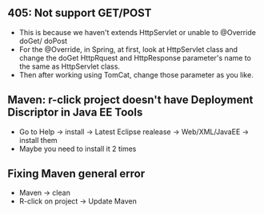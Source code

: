## 405: Not support GET/POST

- This is because we haven't extends HttpServlet or unable to @Override doGet/ doPost
- For the @Override, in Spring, at first, look at HttpServlet class and change the doGet HttpRquest and HttpResponse parameter's name to the same as HttpServlet class.
- Then after working using TomCat, change those parameter as you like.

## Maven: r-click project doesn't have Deployment Discriptor in Java EE Tools
- Go to Help -> install -> Latest Eclipse realease -> Web/XML/JavaEE -> install them
- Maybe you need to install it 2 times

## Fixing Maven general error
- Maven -> clean
- R-click on project -> Update Maven